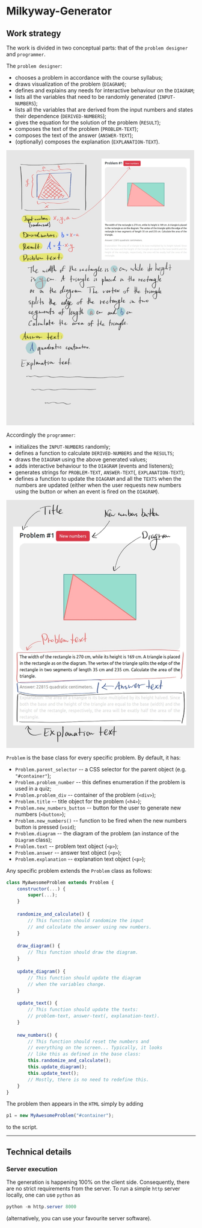 # Milkyway-Generator

## Work strategy

The work is divided in two conceptual parts: that of the `problem designer` and `programmer`.

The `problem designer`:
- chooses a problem in accordance with the course syllabus;
- draws visualization of the problem (`DIAGRAM`);
- defines and explains any needs for interactive behaviour on the `DIAGRAM`;
- lists all the variables that need to be randomly generated (`INPUT-NUMBERS`);
- lists all the variables that are derived from the input numbers and states their dependence (`DERIVED-NUMBERS`);
- gives the equation for the solution of the problem (`RESULT`);
- composes the text of the problem (`PROBLEM-TEXT`);
- composes the text of the answer (`ANSWER-TEXT`);
- (optionally) composes the explanation (`EXPLANATION-TEXT`).

<img src="example/S1.jpg" width="500px">

Accordingly the `programmer`:
- initializes the `INPUT-NUMBERS` randomly;
- defines a function to calculate `DERIVED-NUMBERS` and the `RESULTS`;
- draws the `DIAGRAM` using the above generated values;
- adds interactive behaviour to the `DIAGRAM` (events and listeners);
- generates strings for `PROBLEM-TEXT`, `ANSWER-TEXT`(, `EXPLANATION-TEXT`);
- defines a function to update the `DIAGRAM` and all the `TEXTS` when the numbers are updated (either when the user requests new numbers using the button or when an event is fired on the `DIAGRAM`).

<img src="example/S2.jpg" width="500px">

`Problem` is the base class for every specific problem. By default, it has:
- `Problem.parent_selector` -- a CSS selector for the parent object (e.g. `"#container"`);
- `Problem.problem_number` -- this defines enumeration if the problem is used in a quiz;
- `Problem.problem_div` -- container of the problem (`<div>`);
- `Problem.title` -- title object for the problem (`<h4>`);
- `Problem.new_numbers_button` -- button for the user to generate new numbers (`<button>`);
- `Problem.new_numbers()` -- function to be fired when the new numbers button is pressed (`void`);
- `Problem.diagram` -- the diagram of the problem (an instance of the `Diagram` class);
- `Problem.text` -- problem text object (`<p>`);
- `Problem.answer` -- answer text object (`<p>`);
- `Problem.explanation` -- explanation text object (`<p>`);

Any specific problem extends the `Problem` class as follows:

```javascript
class MyAwesomeProblem extends Problem {
	constructor(...) {
		super(...);
	}

    randomize_and_calculate() {
        // This function should randomize the input
        // and calculate the answer using new numbers.
    }

    draw_diagram() {
        // This function should draw the diagram.
    }

    update_diagram() {
        // This function should update the diagram
        // when the variables change.
    }

    update_text() {
        // This function should update the texts:
        // problem-text, answer-text(, explanation-text).
    }

    new_numbers() {
        // This function should reset the numbers and
        // everything on the screen... Typically, it looks
        // like this as defined in the base class:
        this.randomize_and_calculate();
        this.update_diagram();
        this.update_text();
        // Mostly, there is no need to redefine this.
    }
}
```

The problem then appears in the `HTML` simply by adding

```javascript
p1 = new MyAwesomeProblem("#container");
```

to the script.


<hr>

## Technical details

### Server execution

The generation is happening 100% on the client side. Consequently, there are no strict requirements from the server. To run a simple `http` server locally, one can use `python` as

```powershell
python -m http.server 8000
```

(alternatively, you can use your favourite server software).